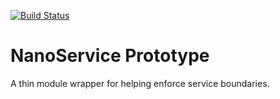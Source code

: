 [![Build Status](https://circleci.com/gh/wunderteam/nano-service.svg?style=svg)](https://circleci.com/gh/wunderteam/nano-service)

# NanoService Prototype
A thin module wrapper for helping enforce service boundaries.

